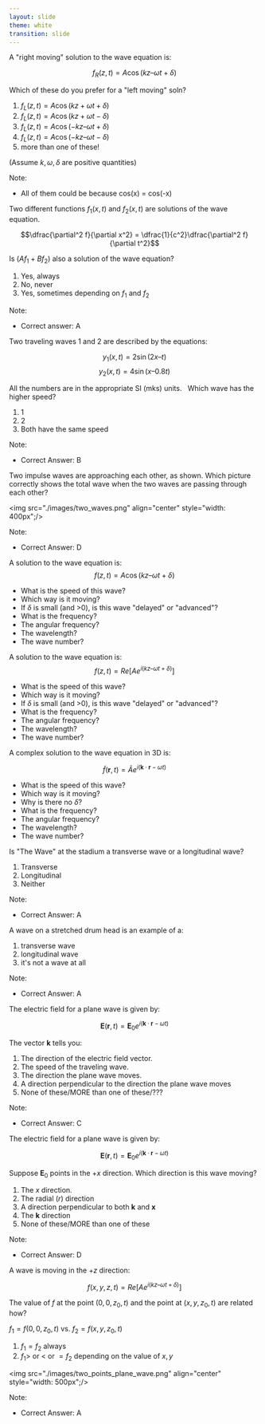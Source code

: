 ```yaml
---
layout: slide
theme: white
transition: slide
---
```


<section data-markdown>

A "right moving" solution to the wave equation is:

$$ f_R(z,t) = A \cos(kz – \omega t + \delta)$$

Which of these do you prefer for a "left moving" soln?

1. $f_L(z,t) = A \cos(kz + \omega t + \delta)$
2. $f_L(z,t) = A \cos(kz + \omega t - \delta)$
3. $f_L(z,t) = A \cos(-kz – \omega t + \delta)$
4. $f_L(z,t) = A \cos(-kz – \omega t - \delta)$
5. more than one of these!

(Assume $k, \omega, \delta$ are positive quantities)

Note:
* All of them could be because cos(x) = cos(-x)

</section>

<section data-markdown>

Two different functions $f_1(x,t)$ and $f_2(x,t)$ are solutions of the wave equation.

$$\dfrac{\partial^2 f}{\partial x^2} = \dfrac{1}{c^2}\dfrac{\partial^2 f}{\partial t^2}$$

Is $(A f_1  + B f_2 )$  also a solution of the wave equation?

1. Yes, always
2. No, never
3. Yes, sometimes depending on $f_1$ and $f_2$

Note:
* Correct answer: A


</section>

<section data-markdown>

Two traveling waves 1 and 2 are described by the equations:

$$y_1(x,t)  = 2 \sin(2x – t)$$
$$y_2(x,t)  =  4 \sin(x – 0.8 t)$$

All the numbers are in the appropriate SI (mks) units.
 
Which wave has the higher speed?
1. 1
2. 2
3. Both have the same speed

Note:
* Correct Answer: B

</section>

<section data-markdown>
Two impulse waves are approaching each other, as shown.  Which picture correctly shows the total wave when the two waves are passing through each other?

<img src="./images/two_waves.png" align="center" style="width: 400px";/>

Note:
* Correct Answer: D


</section>

<section data-markdown>

A solution to the wave equation is:
$$f(z,t) = A \cos(kz – \omega t + \delta)$$

* What is the speed of this wave?
* Which way is it moving?
* If $\delta$ is small (and >0), is this wave "delayed" or "advanced"?
* What is the frequency?
* The angular frequency?
* The wavelength?
* The wave number?


</section>

<section data-markdown>

A solution to the wave equation is:
$$f(z,t) = Re\left[A e^{i(kz – \omega t + \delta)}\right]$$

* What is the speed of this wave?
* Which way is it moving?
* If $\delta$ is small (and >0), is this wave "delayed" or "advanced"?
* What is the frequency?
* The angular frequency?
* The wavelength?
* The wave number?


</section>

<section data-markdown>

A complex solution to the wave equation in 3D is:

$$\widetilde{f}(\mathbf{r},t) = \widetilde{A}e^{i(\mathbf{k}\cdot\mathbf{r}-\omega t)}$$


* What is the speed of this wave?
* Which way is it moving?
* Why is there no $\delta$?
* What is the frequency?
* The angular frequency?
* The wavelength?
* The wave number?

</section>

<section data-markdown>

Is "The Wave" at the stadium a transverse wave or a longitudinal wave?
1. Transverse
2. Longitudinal
3. Neither

Note:
* Correct Answer: A

</section>

<section data-markdown>

A wave on a stretched drum head is an example of a:
1. transverse wave
2. longitudinal wave
3. it's not a wave at all

Note:
* Correct Answer: A

</section>

<section data-markdown>

The electric field for a plane wave is given by:

$$\mathbf{E}(\mathbf{r},t) = \mathbf{E}_0e^{i(\mathbf{k}\cdot\mathbf{r} - \omega t)}$$

The vector $\mathbf{k}$ tells you:

1. The direction of the electric field vector.
2. The speed of the traveling wave.
3. The direction the plane wave moves.
4. A direction perpendicular to the direction the plane wave moves
5. None of these/MORE than one of these/???


Note:
* Correct Answer: C

</section>

<section data-markdown>

The electric field for a plane wave is given by:

$$\mathbf{E}(\mathbf{r},t) = \mathbf{E}_0e^{i(\mathbf{k}\cdot\mathbf{r} - \omega t)}$$

Suppose $\mathbf{E}_0$ points in the $+x$ direction.
Which direction is this wave moving?

1. The $x$ direction.
2. The radial ($r$) direction
3. A direction perpendicular to both $\mathbf{k}$ and $\mathbf{x}$
4. The $\mathbf{k}$ direction
5. None of these/MORE than one of these


Note:
* Correct Answer: D

</section>

<section data-markdown>

A wave is moving in the $+z$ direction:

$$f(x, y, z, t) = Re\left[A e^{i(kz – \omega t + \delta)}\right]$$

The value of $f$ at the point $(0,0,z_0, t)$ and the point at $(x, y, z_0 , t)$ are related how?

$f_1 = f (0,0,z_0 , t)$  vs.  $f_2  = f(x, y, z_0 , t)$

1. $f_1 = f_2$  always
2. $f_1 >$ or $<$ or $= f_2$  depending on the value of $x,y$

<img src="./images/two_points_plane_wave.png" align="center" style="width: 500px";/>


Note:
* Correct Answer: A


</section>
